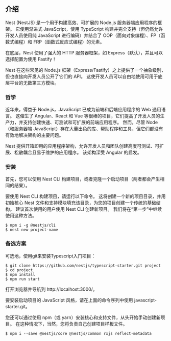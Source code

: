 ## 介绍

Nest (NestJS) 是一个用于构建高效、可扩展的 Node.js 服务器端应用程序的框架。 它使用渐进式 JavaScript，使用 TypeScript 构建并完全支持（但仍然允许开发人员使用纯 JavaScript 进行编码）并结合了 OOP（面向对象编程）、FP（函数式编程）和 FRP（函数式反应式编程）的元素。

在底层，Nest 使用了强大的 HTTP 服务器框架，如 Express（默认），并且可以选择配置为使用 Fastify！

Nest 在这些常见的 Node.js 框架（Express/Fastify）之上提供了一个抽象级别，但也直接向开发人员公开了它们的 API。 这使开发人员可以自由地使用可用于底层平台的无数第三方模块。

### 哲学

近年来，得益于 Node.js，JavaScript 已成为前端和后端应用程序的 Web 通用语言。 这催生了 Angular、React 和 Vue 等很棒的项目，它们提高了开发人员的生产力，并支持创建快速、可测试和可扩展的前端应用程序。 然而，尽管 Node（和服务器端 JavaScript）存在大量出色的库、帮助程序和工具，但它们都没有有效地解决架构的主要问题。

Nest 提供开箱即用的应用程序架构，允许开发人员和团队创建高度可测试、可扩展、松散耦合且易于维护的应用程序。 该架构深受 Angular 的启发。



### 安装

首先，您可以使用 Nest CLI 构建项目，或者克隆一个启动项目（两者都会产生相同的结果）。

要使用 Nest CLI 构建项目，请运行以下命令。 这将创建一个新的项目目录，并用初始核心 Nest 文件和支持模块填充该目录，为您的项目创建一个传统的基础结构。 建议首次使用的用户使用 Nest CLI 创建新项目。 我们将在“第一步”中继续使用这种方法。

```shell
$ npm i -g @nestjs/cli
$ nest new project-name
```

### 备选方案

可选地，使用git来安装Typescript入门项目：

```shell
$ git clone https://github.com/nestjs/typescript-starter.git project
$ cd project
$ npm install
$ npm run start
```

打开浏览器并导航到 http://localhost:3000/。

要安装启动项目的 JavaScript 风格，请在上面的命令序列中使用 javascript-starter.git。

您还可以通过使用 npm（或 yarn）安装核心和支持文件，从头开始手动创建新项目。 在这种情况下，当然，您将负责自己创建项目样板文件。

```SHE
$ npm i --save @nestjs/core @nestjs/common rxjs reflect-metadata
```


